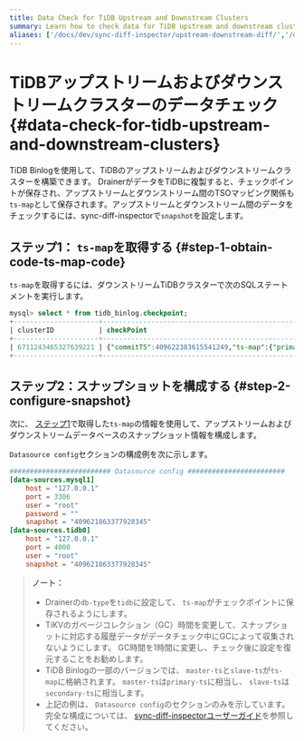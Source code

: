 ```yaml
---
title: Data Check for TiDB Upstream and Downstream Clusters
summary: Learn how to check data for TiDB upstream and downstream clusters.
aliases: ['/docs/dev/sync-diff-inspector/upstream-downstream-diff/','/docs/dev/reference/tools/sync-diff-inspector/tidb-diff/']
---
```


# TiDBアップストリームおよびダウンストリームクラスターのデータチェック {#data-check-for-tidb-upstream-and-downstream-clusters}

TiDB Binlogを使用して、TiDBのアップストリームおよびダウンストリームクラスターを構築できます。 DrainerがデータをTiDBに複製すると、チェックポイントが保存され、アップストリームとダウンストリーム間のTSOマッピング関係も`ts-map`として保存されます。アップストリームとダウンストリーム間のデータをチェックするには、sync-diff-inspectorで`snapshot`を設定します。

## ステップ1： <code>ts-map</code>を取得する {#step-1-obtain-code-ts-map-code}

`ts-map`を取得するには、ダウンストリームTiDBクラスターで次のSQLステートメントを実行します。

```sql
mysql> select * from tidb_binlog.checkpoint;
+---------------------+---------------------------------------------------------------------------------------------------------+
| clusterID           | checkPoint                                                                                              |
+---------------------+---------------------------------------------------------------------------------------------------------+
| 6711243465327639221 | {"commitTS":409622383615541249,"ts-map":{"primary-ts":409621863377928194,"secondary-ts":409621863377928345}} |
+---------------------+---------------------------------------------------------------------------------------------------------+
```

## ステップ2：スナップショットを構成する {#step-2-configure-snapshot}

次に、 [ステップ1](#step-1-obtain-ts-map)で取得した`ts-map`の情報を使用して、アップストリームおよびダウンストリームデータベースのスナップショット情報を構成します。

`Datasource config`セクションの構成例を次に示します。

```toml
######################### Datasource config ########################
[data-sources.mysql1]
    host = "127.0.0.1"
    port = 3306
    user = "root"
    password = ""
    snapshot = "409621863377928345"
[data-sources.tidb0]
    host = "127.0.0.1"
    port = 4000
    user = "root"
    snapshot = "409621863377928345"
```

> <strong>ノート：</strong>
>
> -   Drainerの`db-type`を`tidb`に設定して、 `ts-map`がチェックポイントに保存されるようにします。
> -   TiKVのガベージコレクション（GC）時間を変更して、スナップショットに対応する履歴データがデータチェック中にGCによって収集されないようにします。 GC時間を1時間に変更し、チェック後に設定を復元することをお勧めします。
> -   TiDB Binlogの一部のバージョンでは、 `master-ts`と`slave-ts`が`ts-map`に格納されます。 `master-ts`は`primary-ts`に相当し、 `slave-ts`は`secondary-ts`に相当します。
> -   上記の例は、 `Datasource config`のセクションのみを示しています。完全な構成については、 [sync-diff-inspectorユーザーガイド](/sync-diff-inspector/sync-diff-inspector-overview.md)を参照してください。
